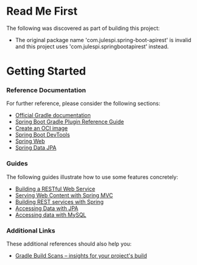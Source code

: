 # Read Me First
The following was discovered as part of building this project:

* The original package name 'com.julespi.spring-boot-apirest' is invalid and this project uses 'com.julespi.springbootapirest' instead.

# Getting Started

### Reference Documentation
For further reference, please consider the following sections:

* [Official Gradle documentation](https://docs.gradle.org)
* [Spring Boot Gradle Plugin Reference Guide](https://docs.spring.io/spring-boot/docs/2.5.6/gradle-plugin/reference/html/)
* [Create an OCI image](https://docs.spring.io/spring-boot/docs/2.5.6/gradle-plugin/reference/html/#build-image)
* [Spring Boot DevTools](https://docs.spring.io/spring-boot/docs/2.5.6/reference/htmlsingle/#using-boot-devtools)
* [Spring Web](https://docs.spring.io/spring-boot/docs/2.5.6/reference/htmlsingle/#boot-features-developing-web-applications)
* [Spring Data JPA](https://docs.spring.io/spring-boot/docs/2.5.6/reference/htmlsingle/#boot-features-jpa-and-spring-data)

### Guides
The following guides illustrate how to use some features concretely:

* [Building a RESTful Web Service](https://spring.io/guides/gs/rest-service/)
* [Serving Web Content with Spring MVC](https://spring.io/guides/gs/serving-web-content/)
* [Building REST services with Spring](https://spring.io/guides/tutorials/bookmarks/)
* [Accessing Data with JPA](https://spring.io/guides/gs/accessing-data-jpa/)
* [Accessing data with MySQL](https://spring.io/guides/gs/accessing-data-mysql/)

### Additional Links
These additional references should also help you:

* [Gradle Build Scans – insights for your project's build](https://scans.gradle.com#gradle)

